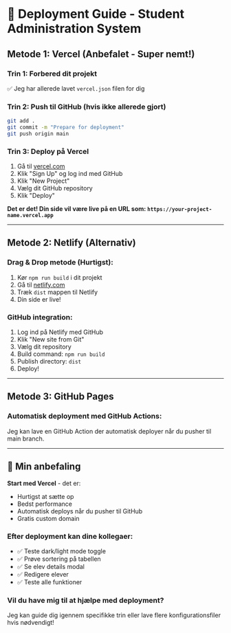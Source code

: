# 🚀 Deployment Guide - Student Administration System

## Metode 1: Vercel (Anbefalet - Super nemt!)

### Trin 1: Forbered dit projekt
✅ Jeg har allerede lavet `vercel.json` filen for dig

### Trin 2: Push til GitHub (hvis ikke allerede gjort)
```bash
git add .
git commit -m "Prepare for deployment"
git push origin main
```

### Trin 3: Deploy på Vercel
1. Gå til [vercel.com](https://vercel.com)
2. Klik "Sign Up" og log ind med GitHub
3. Klik "New Project"
4. Vælg dit GitHub repository
5. Klik "Deploy"

**Det er det! Din side vil være live på en URL som: `https://your-project-name.vercel.app`**

---

## Metode 2: Netlify (Alternativ)

### Drag & Drop metode (Hurtigst):
1. Kør `npm run build` i dit projekt
2. Gå til [netlify.com](https://netlify.com) 
3. Træk `dist` mappen til Netlify
4. Din side er live!

### GitHub integration:
1. Log ind på Netlify med GitHub
2. Klik "New site from Git"
3. Vælg dit repository
4. Build command: `npm run build`
5. Publish directory: `dist`
6. Deploy!

---

## Metode 3: GitHub Pages

### Automatisk deployment med GitHub Actions:
Jeg kan lave en GitHub Action der automatisk deployer når du pusher til main branch.

---

## 🎯 Min anbefaling

**Start med Vercel** - det er:
- Hurtigst at sætte op
- Bedst performance 
- Automatisk deploys når du pusher til GitHub
- Gratis custom domain

### Efter deployment kan dine kollegaer:
- ✅ Teste dark/light mode toggle
- ✅ Prøve sortering på tabellen  
- ✅ Se elev details modal
- ✅ Redigere elever
- ✅ Teste alle funktioner

### Vil du have mig til at hjælpe med deployment?
Jeg kan guide dig igennem specifikke trin eller lave flere konfigurationsfiler hvis nødvendigt!

